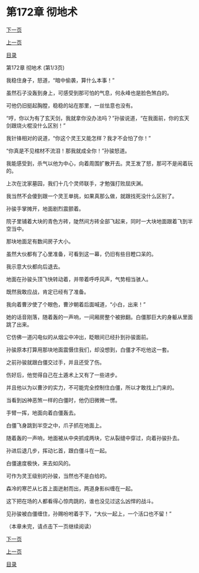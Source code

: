 <h1>第172章   彻地术</h1>
            <div><p><a href="./514_%E7%AC%AC172%E7%AB%A0_%E5%BD%BB%E5%9C%B0%E6%9C%AF.md">下一页</a></p><p><a href="./512_%E7%AC%AC171%E7%AB%A0_%E9%9B%AA%E4%B8%AD%E9%80%81%E7%82%AD.md">上一页</a></p><p><a href="../">目录</a></p></div>
            <div><p>第172章   彻地术 (第1/3页)</p><p>我稳住身子，怒道，“暗中偷袭，算什么本事！”</p><p>虽然石子没轰到身上，可感受到那可怕的气息，何永峰也是脸色煞白的。</p><p>可他仍旧挺起胸膛，稳稳的站在那里，一丝怯意也没有。</p><p>“哼，你以为有了玄天剑，我就拿你没办法吗？”孙骏说道，“在我面前，你的玄天剑跟烧火棍没什么区别！”</p><p>我针锋相对的说道，“你这个灵王又能怎样？我才不会怕了你！”</p><p>“你真是不见棺材不流泪！那我就成全你！”孙骏怒道。</p><p>我能感受到，杀气以他为中心，向着周围扩散开去。灵王发了怒，那可不是闹着玩的。</p><p>上次在沈家墓园，我们十几个灵师联手，才勉强打败屈庆渊。</p><p>我当然不会傻到跟一个灵王单挑，如果真那么做，就跟找死没什么区别了。</p><p>孙骏手掌摊开，地面剧烈震颤着。</p><p>院子里铺着大块的青色方砖，陡然间方砖全部飞起来，同时一大块地面跟着飞到半空当中。</p><p>那块地面足有数间房子大小。</p><p>虽然大伙都有了心里准备，可看到这一幕，仍旧有些目瞪口呆的。</p><p>我示意大伙都向后退去。</p><p>地面在孙骏头顶飞快转动着，并带着呼呼风声，气势相当骇人。</p><p>既然我敢应战，肯定已经有了准备。</p><p>我向着曹汐使了个眼色，曹汐朝着后面喊道，“小白，出来！”</p><p>她的话音刚落，随着轰的一声响，一间厢房整个被掀翻。白僵那巨大的身躯从里面跳了出来。</p><p>它仿佛一道闪电似的从烟尘中冲出，眨眼间已经扑到孙骏面前。</p><p>孙骏原本打算用那块地面震慑住我们，却没想到，白僵才不吃他这一套。</p><p>之前孙骏就跟白僵交过手，并且还受了伤。</p><p>伤好后，他觉得自己在土遁术上又有了一些进步。</p><p>并且他以为以曹汐的实力，不可能完全控制住白僵，所以才敢找上门来的。</p><p>当看到凶神恶煞一样的白僵时，他仍旧微微一愣。</p><p>手臂一挥，地面向着白僵轰去。</p><p>白僵飞身跳到半空之中，爪子抓在地面上。</p><p>随着轰的一声响，地面被从中央抓成两块，它从裂缝中穿过，向着孙骏扑去。</p><p>孙进后退几步，挥动匕首，跟白僵斗在一起。</p><p>白僵速度极快，来去如风的。</p><p>可作为灵王级别的孙骏，当然也不是白给的。</p><p>森冷的寒芒从匕首上面迸射而出，两道身影纠缠在一起。</p><p>这下把在场的人都看得心惊肉跳的，谁也没见过这么凶悍的战斗。</p><p>见孙骏被白僵缠住，孙赐吩咐着手下，“大伙一起上，一个活口也不留！”</p><p>（本章未完，请点击下一页继续阅读）</p></div>
            <div><p><a href="./514_%E7%AC%AC172%E7%AB%A0_%E5%BD%BB%E5%9C%B0%E6%9C%AF.md">下一页</a></p><p><a href="./512_%E7%AC%AC171%E7%AB%A0_%E9%9B%AA%E4%B8%AD%E9%80%81%E7%82%AD.md">上一页</a></p><p><a href="../">目录</a></p></div>